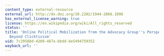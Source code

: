 ```yaml
---
content_type: external-resource
external_url: http://dx.doi.org/10.2202/1944-2866.1098
has_external_license_warning: true
license: https://en.wikipedia.org/wiki/All_rights_reserved
status: ''
title: 'Online Political Mobilization from the Advocacy Group''s Perspective: Looking
  Beyond Clicktivism'
uid: 7c29588d-4209-467a-bbdd-be5494759352
wayback_url: ''
---
```

